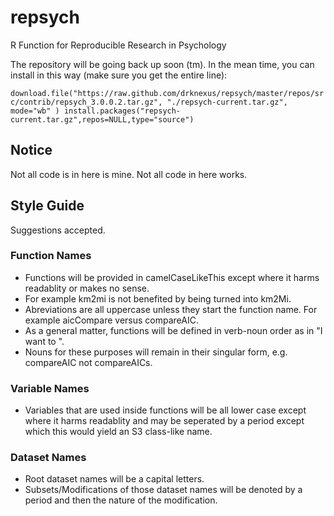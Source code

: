 repsych
=======

R Function for Reproducible Research in Psychology

The repository will be going back up soon (tm).  In the mean time, you can install in this way (make sure you get the entire line):

`
download.file("https://raw.github.com/drknexus/repsych/master/repos/src/contrib/repsych_3.0.0.2.tar.gz",
  "./repsych-current.tar.gz",
  mode="wb"
)
install.packages("repsych-current.tar.gz",repos=NULL,type="source")
`

## Notice ##
Not all code is in here is mine.  Not all code in here works.

## Style Guide
Suggestions accepted.
### Function Names
* Functions will be provided in camelCaseLikeThis except where it harms readablity or makes no sense.
* For example km2mi is not benefited by being turned into km2Mi.
* Abreviations are all uppercase unless they start the function name.  For example aicCompare versus compareAIC.
* As a general matter, functions will be defined in verb-noun order as in "I want to <verb> <noun>".
* Nouns for these purposes will remain in their singular form, e.g. compareAIC not compareAICs.
### Variable Names
* Variables that are used inside functions will be all lower case except where it harms readablity and may be seperated by a period except which this would yield an S3 class-like name.
### Dataset Names
* Root dataset names will be a capital letters.
* Subsets/Modifications of those dataset names will be denoted by a period and then the nature of the modification.




